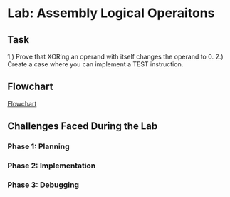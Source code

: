 # Lab: Assembly Logical Operaitons

## Task

1.) Prove that XORing an operand with itself changes the operand to 0.
2.) Create a case where you can implement a TEST instruction.


## Flowchart
[Flowchart](docs/flowchart.jpeg)

## Challenges Faced During the Lab

### Phase 1: Planning



### Phase 2: Implementation



### Phase 3: Debugging


